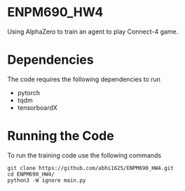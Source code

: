 # ENPM690_HW4
Using AlphaZero to train an agent to play Connect-4 game.

# Dependencies
The code requires the following dependencies to run
- pytorch
- tqdm
- tensorboardX

# Running the Code
To run the training code use the following commands
```
git clone https://github.com/abhi1625/ENPM690_HW4.git
cd ENPM690_HW4/
python3 -W ignore main.py
```
